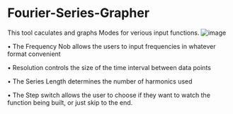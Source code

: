 # Fourier-Series-Grapher

This tool caculates and graphs Modes for verious input functions.
![image](https://github.com/NathanielDiehl/Fourier-Series-Grapher/assets/33075406/b985e9b2-8037-433e-b38b-6a8b304af47a)

• The Frequency Nob allows the users to input frequencies in whatever format convenient

• Resolution controls the size of the time interval between data points

• The Series Length determines the number of harmonics used

• The Step switch allows the user to choose if they want to watch the function being built, or just
skip to the end.
